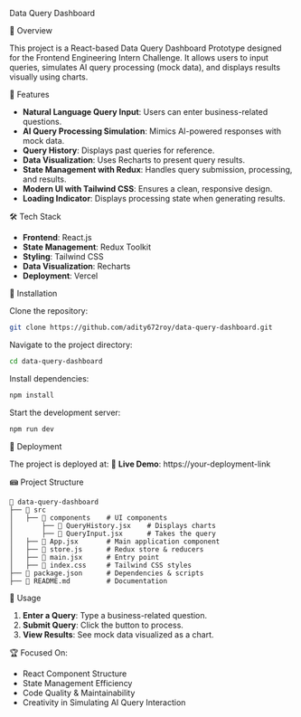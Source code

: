 Data Query Dashboard

🚀 Overview

This project is a React-based Data Query Dashboard Prototype designed for the Frontend Engineering Intern Challenge. It allows users to input queries, simulates AI query processing (mock data), and displays results visually using charts.

🎯 Features

- **Natural Language Query Input**: Users can enter business-related questions.
- **AI Query Processing Simulation**: Mimics AI-powered responses with mock data.
- **Query History**: Displays past queries for reference.
- **Data Visualization**: Uses Recharts to present query results.
- **State Management with Redux**: Handles query submission, processing, and results.
- **Modern UI with Tailwind CSS**: Ensures a clean, responsive design.
- **Loading Indicator**: Displays processing state when generating results.

🛠️ Tech Stack

- **Frontend**: React.js
- **State Management**: Redux Toolkit
- **Styling**: Tailwind CSS
- **Data Visualization**: Recharts
- **Deployment**: Vercel  

🛂 Installation

Clone the repository:
```bash
git clone https://github.com/adity672roy/data-query-dashboard.git
```

Navigate to the project directory:
```bash
cd data-query-dashboard
```

Install dependencies:
```bash
npm install
```

Start the development server:
```bash
npm run dev
```

🚀 Deployment

The project is deployed at:
🔗 **Live Demo**: https://your-deployment-link

📾 Project Structure

```
📂 data-query-dashboard
├── 📂 src
│   ├── 📂 components    # UI components  
│       ├── 📄 QueryHistory.jsx    # Displays charts
│       ├── 📄 QueryInput.jsx      # Takes the query
│   ├── 📄 App.jsx       # Main application component
│   ├── 📄 store.js      # Redux store & reducers
│   ├── 📄 main.jsx      # Entry point
│   ├── 📄 index.css     # Tailwind CSS styles
├── 📄 package.json      # Dependencies & scripts
├── 📄 README.md         # Documentation
```

📌 Usage

1. **Enter a Query**: Type a business-related question.
2. **Submit Query**: Click the button to process.
3. **View Results**: See mock data visualized as a chart.

🏆 Focused On:

- React Component Structure
- State Management Efficiency 
- Code Quality & Maintainability
- Creativity in Simulating AI Query Interaction
































 